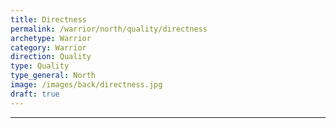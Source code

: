 ```yaml
---
title: Directness
permalink: /warrior/north/quality/directness
archetype: Warrior
category: Warrior
direction: Quality
type: Quality
type_general: North
image: /images/back/directness.jpg
draft: true
---
```


---
